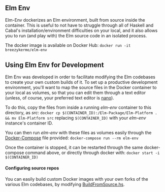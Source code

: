 ## Elm Env

Elm-Env dockerizes an Elm environment, built from source inside the container. This is useful to not have to struggle through all of Haskell and Cabal's installation/environment difficulties on your local, and it also allows you to run (and play with) the Elm source code in an isolated process.

The docker image is available on Docker Hub:
`docker run -it breezykermo/elm-env`

## Using Elm Env for Development
Elm Env was developed in order to facilitate modifying the Elm codebases to create your own custom builds of it. To set up a productive development environment, you'll want to map the source files in the Docker container to your local as volumes, so that you can edit them through a text editor (unless, of course, your preferred text editor is [nano](https://en.wikipedia.org/wiki/GNU_nano)).

To do this, copy the files from inside a running _elm-env_ container to this directory, as *src*:
`docker cp $(CONTAINER_ID):/Elm-Package/Elm-Platform . && mv Elm-Platform src`
replacing `$(CONTAINER_ID)` with your _elm-env_ instance's container ID.

You can then run _elm-env_ with these files as volumes easily through the [Docker-Compose](https://docs.docker.com/compose/) file provided:
`docker-compose run --rm elm-env`

Once the container is stopped, it can be restarted through the same docker-compose command above, or directly through docker with:
`docker start -i $(CONTAINER_ID)`

#### Configuring source repos
You can easily build custom Docker images with your own forks of the various Elm codebases, by modifying [BuildFromSource.hs](./BuildFromSource.hs). 

